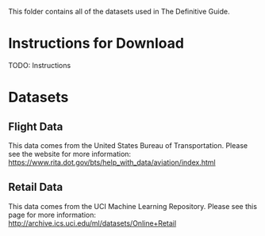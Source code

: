 
This folder contains all of the datasets used in The Definitive Guide.

# Instructions for Download

TODO: Instructions

# Datasets



## Flight Data

This data comes from the United States Bureau of Transportation. Please see the website for more information: https://www.rita.dot.gov/bts/help_with_data/aviation/index.html

## Retail Data

This data comes from the UCI Machine Learning Repository. Please see this page for more information: http://archive.ics.uci.edu/ml/datasets/Online+Retail
